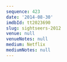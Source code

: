 ```yaml
---
sequence: 423
date: '2014-08-30'
imdbId: tt2023690
slug: sightseers-2012
venue: null
venueNotes: null
medium: Netflix
mediumNotes: null
---
```


